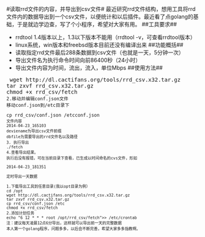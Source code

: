 #读取rrd文件的内容，并导出到csv文件#
最近研究rrd文件结构，想用工具将rrd文件内的数据导出到一个csv文件，以便统计和以后插件。最近看了点golang的基础，于是就边学边查，写了个小程序，希望对大家有用。
##工具要求##
* rrdtool 1.4版本以上，1.3以下版本不能用（rrdtool -v，可查看rrdtool版本）
* linux系统，win版本和freebsd版本目前还没有编译出来
##功能概括##
* 读取指定rrd文件最后288条数据到csv文件（也就是一天，5分钟一次）
* 导出文件名为执行命令时间向前86400秒（24小时）
* 导出文件内容为时间，流出，流入，单位Mbps
##使用方法##
 <pre> wget http://dl.cactifans.org/tools/rrd_csv.x32.tar.gz
tar zxvf rrd_csv.x32.tar.gz
chmod +x rrd_csv/fetch<code>
2.移动并编辑conf.json文件
移动conf.json到/etc目录下
<pre>cp rrd_csv/conf.json /etcconf.json<code>
文件内容
2014-04-23_165103
deviename为导出csv文件前缀
dbfile为需要导出的rrd文件名以及路径
3. 执行导出
./fetch
4.查看导出结果。
执行后没有报错，可在当前目录下查看，已生成以时间命名的cvs文件，形如

2014-04-23_181351

定时导出一天数据

1.下载导出工具到任意目录(我以opt目录为例）
cd /opt
wget http://dl.cactifans.org/tools/rrd_csv.x32.tar.gz
tar zxvf rrd_csv.x32.tar.gz
cp rrd_csv/conf.json /etc
chmod +x rrd_csv/fetch
2.添加计划任务
echo "6 12 * * * root /opt/rrd_csv/fetch">> /etc/crontab
注：建议每天凌晨12点6分导出，这样就可以导出前一天的完整数据
本人第一个golang程序，问题多多，以后会不断完善，希望大家多多指教啊。